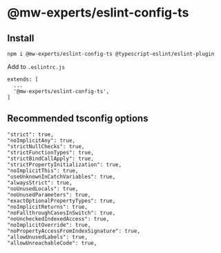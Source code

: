 # @mw-experts/eslint-config-ts

## Install

```
npm i @mw-experts/eslint-config-ts @typescript-eslint/eslint-plugin
```

Add to `.eslintrc.js`

```
extends: [
  ...
  '@mw-experts/eslint-config-ts',
]
```

## Recommended tsconfig options

```
"strict": true,
"noImplicitAny": true,
"strictNullChecks": true,
"strictFunctionTypes": true,
"strictBindCallApply": true,
"strictPropertyInitialization": true,
"noImplicitThis": true,
"useUnknownInCatchVariables": true,
"alwaysStrict": true,
"noUnusedLocals": true,
"noUnusedParameters": true,
"exactOptionalPropertyTypes": true,
"noImplicitReturns": true,
"noFallthroughCasesInSwitch": true,
"noUncheckedIndexedAccess": true,
"noImplicitOverride": true,
"noPropertyAccessFromIndexSignature": true,
"allowUnusedLabels": true,
"allowUnreachableCode": true,
```
